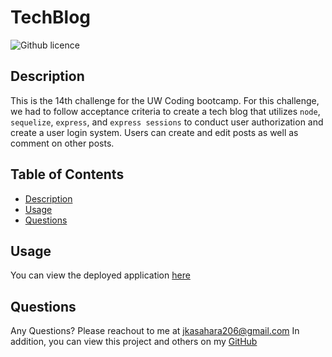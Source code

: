 # TechBlog

![Github licence](http://img.shields.io/badge/license-MIT-blue.svg)
  
  
## Description
This is the 14th challenge for the UW Coding bootcamp. For this challenge, we had to follow acceptance criteria to create a tech blog that utilizes `node`, `sequelize`, 
`express`, and `express sessions` to conduct user authorization and create a user login system. Users can create and edit posts as well as comment on other posts.
  
## Table of Contents
* [Description](#description)
* [Usage](#usage)
* [Questions](#questions)
  
  
## Usage
You can view the deployed application [here](https://wordsmith-1-0-0.herokuapp.com/)
  
## Questions
Any Questions? Please reachout to me at jkasahara206@gmail.com
In addition, you can view this project and others on my [GitHub](https://github.com/CodeJeffK)

